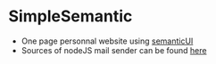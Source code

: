 SimpleSemantic
=====
* One page personnal website using [semanticUI](https://github.com/Semantic-Org/Semantic-UI)
* Sources of nodeJS mail sender can be found [here](https://github.com/dim4k/ExpressMailer)
